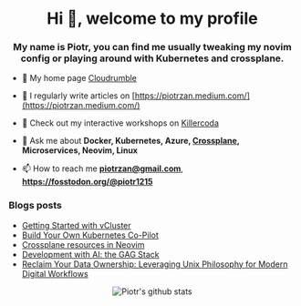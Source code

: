 <h1 align="center">Hi 👋, welcome to my profile</h1>
<h3 align="center">My name is Piotr, you can find me usually tweaking my novim config or playing around with Kubernetes and crossplane.</h3>

- 🔭 My home page [Cloudrumble](https://www.cloudrumble.net)

- 📝 I regularly write articles on [https://piotrzan.medium.com/](https://piotrzan.medium.com/)

- 🌱 Check out my interactive workshops on [Killercoda](https://www.killercoda.com/decoder)

- 💬 Ask me about **Docker, Kubernetes, Azure, [Crossplane](https://crossplane.io/), Microservices, Neovim, Linux**

- 📫 How to reach me **piotrzan@gmail.com**, **https://fosstodon.org/@piotr1215**

### Blogs posts

<!-- BLOG-POST-LIST:START -->
- [Getting Started with vCluster](https://itnext.io/getting-started-with-vcluster-b0c25e0efdaf?source=rss-3c5c31a7d1d7------2)
- [Build Your Own Kubernetes Co-Pilot](https://itnext.io/build-your-own-kubernetes-co-pilot-53e4d6af6a8f?source=rss-3c5c31a7d1d7------2)
- [Crossplane resources in Neovim](https://piotrzan.medium.com/crossplane-resources-in-neovim-4d47e50c531f?source=rss-3c5c31a7d1d7------2)
- [Development with AI: the GAG Stack](https://itnext.io/development-with-ai-the-gag-stack-f96b3bb4b02b?source=rss-3c5c31a7d1d7------2)
- [Reclaim Your Data Ownership: Leveraging Unix Philosophy for Modern Digital Workflows](https://itnext.io/reclaim-your-data-ownership-leveraging-unix-philosophy-for-modern-digital-workflows-25491f6da35d?source=rss-3c5c31a7d1d7------2)
<!-- BLOG-POST-LIST:END -->

<p align="center">
  <img
  src="https://github-readme-stats.vercel.app/api?username=piotr1215&count_private=true" alt="Piotr's github stats">
</p>
